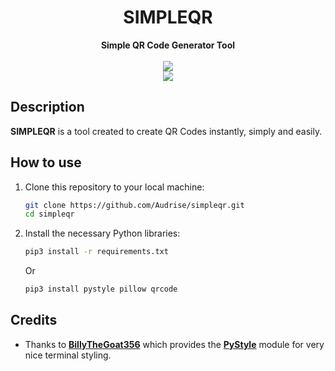 <h1 align="center">SIMPLEQR</h1>

<div align=center>
    <strong>Simple QR Code Generator Tool</strong>
</div>
<br>

<div align=center>
    <img src="https://img.shields.io/badge/Python-FFDD00?style=for-the-badge&logo=python&logoColor=blue"/>
    <br>
    <img src="https://img.shields.io/github/stars/Audrise/simpleqr?style=social">
</div>

## Description
**SIMPLEQR** is a tool created to create QR Codes instantly, simply and easily.

## How to use

1. Clone this repository to your local machine:
    ```bash
    git clone https://github.com/Audrise/simpleqr.git
    cd simpleqr
    ```
2. Install the necessary Python libraries:
    ```bash
    pip3 install -r requirements.txt
    ```
   Or
    ```bash
    pip3 install pystyle pillow qrcode
    ```

## Credits
- Thanks to **[BillyTheGoat356](https://github.com/billythegoat356)** which provides the **[PyStyle](https://github.com/billythegoat356/pystyle.git)** module for very nice terminal styling.
